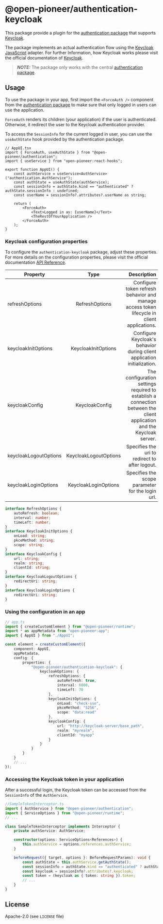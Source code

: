 # @open-pioneer/authentication-keycloak

This package provide a plugin for the [authentication package](https://github.com/open-pioneer/trails-core-packages/blob/main/src/packages/authentication/README.md#implementing-an-authentication-plugin) that supports [Keycloak](https://www.keycloak.org/).

The package implements an actual authentication flow using the [Keycloak JavaScript](#https://www.keycloak.org/docs/latest/securing_apps/index.html#_javascript_adapter) adapter.
For further Information, how Keycloak works please visit the official documentation of [Keycloak](https://www.keycloak.org/).

> **_NOTE:_** The package only works with the central [authentication package](https://github.com/open-pioneer/trails-core-packages/blob/main/src/packages/authentication/README.md#implementing-an-authentication-plugin).

## Usage

To use the package in your app, first import the `<ForceAuth />` component from the [authentication package](https://github.com/open-pioneer/trails-core-packages/blob/main/src/packages/authentication/README.md#enforcing-authentication) to make sure that only logged in users can use the application.

`ForceAuth` renders its children (your application) if the user is authenticated.
Otherwise, it redirect the user to the Keycloak authentication provider.

To access the `SessionInfo` for the current logged in user, you can use the `useAuthState` hook provided by the authentication package.

```tsx
// AppUI.tsx
import { ForceAuth, useAuthState } from "@open-pioneer/authentication";
import { useService } from "open-pioneer:react-hooks";

export function AppUI() {
    const authService = useService<AuthService>("authentication.AuthService");
    const authState = useAuthState(authService);
    const sessionInfo = authState.kind == "authenticated" ? authState.sessionInfo : undefined;
    const userName = sessionInfo?.attributes?.userName as string;

    return (
        <ForceAuth>
            <Text>Logged in as: {userName}</Text>
            <TheRestOfYourApplication />
        </ForceAuth>
    );
}
```

### Keycloak configuration properties

To configure the `authentication-keycloak` package, adjust these properties.
For more details on the configuration properties, please visit the official documentation [API Reference](https://www.keycloak.org/docs/latest/securing_apps/index.html#api-reference).

| Property              |         Type          |                                                                                                           Description |                                                         Default |
| --------------------- | :-------------------: | --------------------------------------------------------------------------------------------------------------------: | --------------------------------------------------------------: |
| refreshOptions        |    RefreshOptions     |                            Configure token refresh behavior and manage access token lifecycle in client applications. |             `{autoRefresh: true, interval: 6000, timeLeft: 70}` |
| keycloakInitOptions   |  KeycloakInitOptions  |                                               Configure Keycloak's behavior during client application initialization. | `{onLoad: "check-sso", pkceMethod: "S256", scope: "data:read"}` |
| keycloakConfig        |    KeycloakConfig     | The configuration settings required to establish a connection between the client application and the Keycloak server. |                                                                 |
| keycloakLogoutOptions | KeycloakLogoutOptions |                                                                        Specifies the uri to redirect to after logout. |                                      `{redirectUri: undefined}` |
| keycloakLoginOptions  | KeycloakLoginOptions  |                                                                      Specifies the scope parameter for the login url. |                                      `{redirectUri: undefined}` |

```ts
interface RefreshOptions {
    autoRefresh: boolean;
    interval: number;
    timeLeft: number;
}
interface KeycloakInitOptions {
    onLoad: string;
    pkceMethod: string;
    scope: string;
}
interface KeycloakConfig {
    url: string;
    realm: string;
    clientId: string;
}
interface KeycloakLogoutOptions {
    redirectUri: string;
}
interface KeycloakLoginOptions {
    redirectUri: string;
}
```

### Using the configuration in an app

```ts
// app.ts
import { createCustomElement } from "@open-pioneer/runtime";
import * as appMetadata from "open-pioneer:app";
import { AppUI } from "./AppUI";

const element = createCustomElement({
    component: AppUI,
    appMetadata,
    config: {
        properties: {
            "@open-pioneer/authentication-keycloak": {
                keycloakOptions: {
                    refreshOptions: {
                        autoRefresh: true,
                        interval: 6000,
                        timeLeft: 70
                    },
                    keycloakInitOptions: {
                        onLoad: "check-sso",
                        pkceMethod: "S256",
                        scope: "data:read"
                    },
                    keycloakConfig: {
                        url: "http://keycloak-server/base_path",
                        realm: "myrealm",
                        clientId: "myapp"
                    }
                }
            }
        }
    }
    // ...
});
```

### Accessing the Keycloak token in your application

After a successful login, the Keycloak token can be accessed from the `SessionInfo` of the `AuthService`.

```ts
//SampleTokenInterceptor.ts
import { AuthService } from "@open-pioneer/authentication";
import { ServiceOptions } from "@open-pioneer/runtime";
// ...

class SampleTokenInterceptor implements Interceptor {
    private authService: AuthService;

    constructor(options: ServiceOptions<References>) {
        this.authService = options.references.authService;
    }

    beforeRequest({ target, options }: BeforeRequestParams): void {
        const authState = this.authService.getAuthState();
        const sessionInfo = authState.kind == "authenticated" ? authState.sessionInfo : undefined;
        const keycloak = sessionInfo?.attributes?.keycloak;
        const token = (keycloak as { token: string }).token;
        // ...
    }
}
```

## License

Apache-2.0 (see `LICENSE` file)
